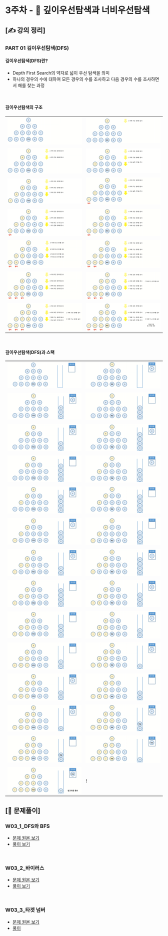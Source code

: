 # 3주차 - 📏 깊이우선탐색과 너비우선탐색

## [✍ 강의 정리]

### PART 01 깊이우선탐색(DFS)

#### 깊이우선탐색(DFS)란?
- Depth First Search의 약자로 넓이 우선 탐색을 의미
- 하나의 경우의 수에 대하여 모든 경우의 수를 조사하고 다음 경우의 수를 조사하면서 해를 찾는 과정

<br/>

#### 깊이우선탐색의 구조
|||
|---|---|
|![w03_01_01](../images/w03/w03_01_01.png)|![w03_01_02](../images/w03/w03_01_02.png)|
|||
|![w03_01_03](../images/w03/w03_01_03.png)|![w03_01_04](../images/w03/w03_01_04.png)|
|||
|![w03_01_05](../images/w03/w03_01_05.png)|![w03_01_06](../images/w03/w03_01_06.png)|
|||
|![w03_01_07](../images/w03/w03_01_07.png)|![w03_01_08](../images/w03/w03_01_08.png)|
|||
|![w03_01_09](../images/w03/w03_01_09.png)|![w03_01_10](../images/w03/w03_01_10.png)|
|||
|![w03_01_11](../images/w03/w03_01_11.png)|![w03_01_12](../images/w03/w03_01_12.png)|
|||
|![w03_01_13](../images/w03/w03_01_13.png)|![w03_01_14](../images/w03/w03_01_14.png)|

<br/>

#### 깊이우선탐색(DFS)과 스택

|||
|---|---|
|![w03_02_01](../images/w03/w03_02_01.png)|![w03_02_02](../images/w03/w03_02_02.png)|
|||
|![w03_02_03](../images/w03/w03_02_03.png)|![w03_02_04](../images/w03/w03_02_04.png)|
|||
|![w03_02_05](../images/w03/w03_02_05.png)|![w03_02_06](../images/w03/w03_02_06.png)|
|||
|![w03_02_07](../images/w03/w03_02_07.png)|![w03_02_08](../images/w03/w03_02_08.png)|
|||
|![w03_02_09](../images/w03/w03_02_09.png)|![w03_02_10](../images/w03/w03_02_10.png)|
|||
|![w03_02_11](../images/w03/w03_02_11.png)|![w03_02_12](../images/w03/w03_02_12.png)|
|||
|![w03_02_13](../images/w03/w03_02_13.png)|![w03_02_14](../images/w03/w03_02_14.png)|
|||
|![w03_02_15](../images/w03/w03_02_15.png)|![w03_02_06](../images/w03/w03_02_16.png)|
|||
|![w03_02_17](../images/w03/w03_02_17.png)|![w03_02_08](../images/w03/w03_02_18.png)|
|||
|![w03_02_19](../images/w03/w03_02_19.png)|![w03_02_10](../images/w03/w03_02_20.png)|
|||
|![w03_02_21](../images/w03/w03_02_21.png)|![w03_02_02](../images/w03/w03_02_22.png)|
|||
|![w03_02_23](../images/w03/w03_02_23.png)|![w03_02_04](../images/w03/w03_02_24.png)|
|||
|![w03_02_25](../images/w03/w03_02_25.png)|![w03_02_06](../images/w03/w03_02_26.png)|
|||
|![w03_02_27](../images/w03/w03_02_27.png)|!


## [🥇 문제풀이]

### W03_1_DFS와 BFS
- [문제 원본 보기](https://www.acmicpc.net/problem/1260)
- [풀이 보기](./../code/practice/prc_w03_1_DFS와BFS.py)

<br/>

### W03_2_바이러스
- [문제 원본 보기](https://www.acmicpc.net/problem/2606)
- [풀이 보기](./../code/practice/prc_w03_2_바이러스.py)

<br/>

### W03_3_타겟 넘버
- [문제 원본 보기](https://www.acmicpc.net/problem/10816)
- [풀이](./../code/practice/prc_w03_3_타겟넘버.py)